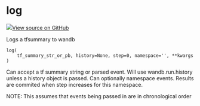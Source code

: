 # log



[![](https://www.tensorflow.org/images/GitHub-Mark-32px.png)View source on GitHub](https://www.github.com/wandb/client/tree/v0.10.27/wandb/integration/tensorboard/log.py#L246-L297)




Logs a tfsummary to wandb

<pre><code>log(
    tf_summary_str_or_pb, history=None, step=0, namespace=&#x27;&#x27;, **kwargs
)</code></pre>




Can accept a tf summary string or parsed event.  Will use wandb.run.history unless a
history object is passed.  Can optionally namespace events.  Results are commited
when step increases for this namespace.

NOTE: This assumes that events being passed in are in chronological order